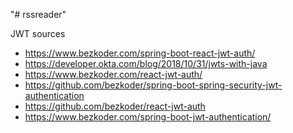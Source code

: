 "# rssreader" 

JWT sources
- https://www.bezkoder.com/spring-boot-react-jwt-auth/
- https://developer.okta.com/blog/2018/10/31/jwts-with-java
- https://www.bezkoder.com/react-jwt-auth/
- https://github.com/bezkoder/spring-boot-spring-security-jwt-authentication
- https://github.com/bezkoder/react-jwt-auth
- https://www.bezkoder.com/spring-boot-jwt-authentication/
